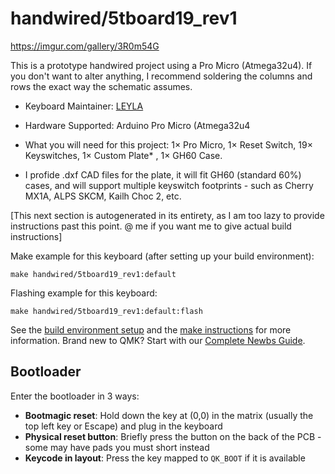 # handwired/5tboard19_rev1

https://imgur.com/gallery/3R0m54G

This is a prototype handwired project using a Pro Micro (Atmega32u4).
If you don't want to alter anything, I recommend soldering the columns and rows the exact way the schematic assumes.

* Keyboard Maintainer: [LEYLA](https://github.com/Leylanator)
* Hardware Supported: Arduino Pro Micro (Atmega32u4
* What you will need for this project: 1× Pro Micro, 1× Reset Switch, 19× Keyswitches, 1× Custom Plate* , 1× GH60 Case.

* I profide .dxf CAD files for the plate, it will fit GH60 (standard 60%) cases, and will support multiple keyswitch footprints - such as Cherry MX1A, ALPS SKCM, Kailh Choc 2, etc.

[This next section is autogenerated in its entirety, as I am too lazy to provide instructions past this point. @ me if you want me to give actual build instructions]

Make example for this keyboard (after setting up your build environment):

    make handwired/5tboard19_rev1:default

Flashing example for this keyboard:

    make handwired/5tboard19_rev1:default:flash

See the [build environment setup](https://docs.qmk.fm/#/getting_started_build_tools) and the [make instructions](https://docs.qmk.fm/#/getting_started_make_guide) for more information. Brand new to QMK? Start with our [Complete Newbs Guide](https://docs.qmk.fm/#/newbs).

## Bootloader

Enter the bootloader in 3 ways:

* **Bootmagic reset**: Hold down the key at (0,0) in the matrix (usually the top left key or Escape) and plug in the keyboard
* **Physical reset button**: Briefly press the button on the back of the PCB - some may have pads you must short instead
* **Keycode in layout**: Press the key mapped to `QK_BOOT` if it is available
